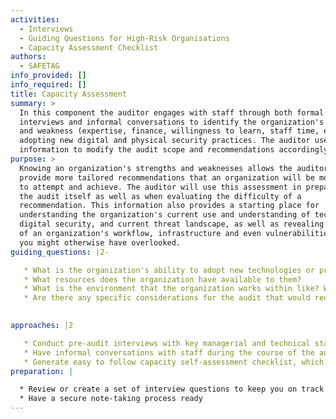```yaml
---
activities:
  - Interviews
  - Guiding Questions for High-Risk Organisations
  - Capacity Assessment Checklist
authors:
  - SAFETAG
info_provided: []
info_required: []
title: Capacity Assessment
summary: >
  In this component the auditor engages with staff through both formal
  interviews and informal conversations to identify the organization's strengths
  and weakness (expertise, finance, willingness to learn, staff time, etc.) to
  adopting new digital and physical security practices. The auditor uses this
  information to modify the audit scope and recommendations accordingly.
purpose: >
  Knowing an organization's strengths and weaknesses allows the auditor to
  provide more tailored recommendations that an organization will be more likely
  to attempt and achieve. The auditor will use this assessment in preparing for
  the audit itself as well as when evaluating the difficulty of a
  recommendation. This information also provides a starting place for
  understanding the organization's current use and understanding of technology,
  digital security, and current threat landscape, as well as revealing elements
  of an organization's workflow, infrastructure and even vulnerabilities that
  you might otherwise have overlooked.
guiding_questions: |2-

   * What is the organization's ability to adopt new technologies or practices?
   * What resources does the organization have available to them?
   * What is the environment that the organization works within like? What barriers, threat actors, and other aspects influence their work?
   * Are there any specific considerations for the audit that would require modifying the overall approach, tools, preparation steps, or timeline?

   
approaches: |2

   * Conduct pre-audit interviews with key managerial and technical staff to identify organizational areas of strength and weakness (expertise, finance, staff time, etc.).
   * Have informal conversations with staff during the course of the audit to further gather capacity and historical "stories" of technology adoption.
   * Generate easy to follow capacity self-assessment checklist, which can be continuously used and modified by the organisation over time. 
preparation: |

  * Review or create a set of interview questions to keep you on track
  * Have a secure note-taking process ready
---
```


